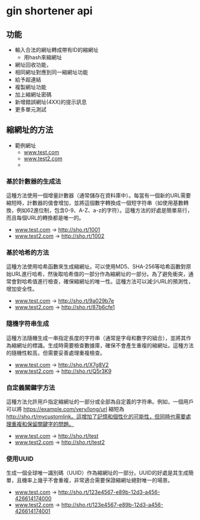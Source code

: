 # gin shortener api

## 功能
* 輸入合法的網址轉成帶有ID的縮網址
  * 用hash來縮網址
* 網址回收功能，
* 相同網址對應到同一縮網址功能
* 給予超連結
* 複製網址功能
* 加上縮網址密碼
* 新增錯誤網址(4XX)的提示訊息
* 更多單元測試

## 縮網址的方法
* 範例網址
  * www.test.com
  * www.test2.com
  * 
### 基於計數器的生成法
這種方法使用一個增量計數器（通常儲存在資料庫中）。每當有一個新的URL需要縮短時，計數器的值會增加，並將這個數字轉換成一個短字符串（如使用基數轉換，例如62進位制，包含0-9、A-Z、a-z的字符）。這種方法的好處是簡單易行，而且每個URL的轉換都是唯一的。
* www.test.com -> http://sho.rt/1001
* www.test2.com -> http://sho.rt/1002

### 基於哈希的方法
這種方法使用哈希函數來生成縮網址。可以使用MD5、SHA-256等哈希函數對原始URL進行哈希，然後取哈希值的一部分作為縮網址的一部分。為了避免衝突，通常會對哈希值進行檢查，確保縮網址的唯一性。這種方法可以減少URL的預測性，增加安全性。
* www.test.com -> http://sho.rt/9a029b7e
* www.test2.com -> http://sho.rt/87b6cfe1

### 隨機字符串生成
這種方法隨機生成一串指定長度的字符串（通常是字母和數字的組合），並將其作為縮網址的標識。生成時需要檢查數據庫，確保不會產生重複的縮網址。這種方法的隨機性較高，但需要妥善處理重複檢查。
* www.test.com -> http://sho.rt/X7g8V2
* www.test2.com -> http://sho.rt/Q5r3K9

### 自定義關鍵字方法
這種方法允許用戶指定縮網址的一部分或全部為自定義的字符串。例如，一個用戶可以將 https://example.com/very/long/url 縮短為 http://sho.rt/mycustomlink。這增加了記憶和個性化的可能性，但同時也需要處理重複和保留關鍵字的問題。
* www.test.com -> http://sho.rt/test
* www.test2.com -> http://sho.rt/test2

### 使用UUID
生成一個全球唯一識別碼（UUID）作為縮網址的一部分。UUID的好處是其生成簡單，且機率上幾乎不會重複，非常適合需要保證縮網址絕對唯一的場景。
* www.test.com -> http://sho.rt/123e4567-e89b-12d3-a456-426614174000
* www.test2.com -> http://sho.rt/123e4567-e89b-12d3-a456-426614174001

